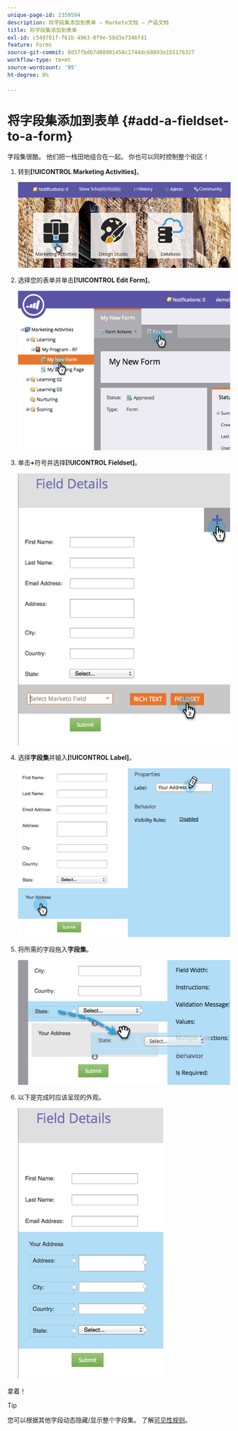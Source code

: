 ```yaml
---
unique-page-id: 2359594
description: 将字段集添加到表单 — Marketo文档 — 产品文档
title: 将字段集添加到表单
exl-id: c549781f-f61b-4963-8f9e-58d3e7346fd1
feature: Forms
source-git-commit: 0d37fbdb7d08901458c1744dc68893e155176327
workflow-type: tm+mt
source-wordcount: '95'
ht-degree: 0%

---
```


# 将字段集添加到表单 {#add-a-fieldset-to-a-form}

字段集很酷。 他们把一栈田地组合在一起。 你也可以同时控制整个街区！

1. 转到&#x200B;**[!UICONTROL Marketing Activities]**。

   ![](assets/login-marketing-activities-1.png)

1. 选择您的表单并单击&#x200B;**[!UICONTROL Edit Form]**。

   ![](assets/image2014-9-15-15-3a1-3a22.png)

1. 单击&#x200B;**+**&#x200B;符号并选择&#x200B;**[!UICONTROL Fieldset]**。

   ![](assets/image2014-9-15-15-3a1-3a43.png)

1. 选择&#x200B;**字段集**&#x200B;并输入&#x200B;**[!UICONTROL Label]**。

   ![](assets/image2014-9-15-15-3a2-3a0.png)

1. 将所需的字段拖入&#x200B;**字段集**。

   ![](assets/image2014-9-15-15-3a2-3a13.png)

1. 以下是完成时应该呈现的外观。

   ![](assets/image2014-9-15-15-3a2-3a31.png)

拿着！

>[!TIP]
>
>您可以根据其他字段动态隐藏/显示整个字段集。 了解[可见性规则](/help/marketo/product-docs/demand-generation/forms/form-fields/dynamically-toggle-visibility-of-a-form-field.md)。
